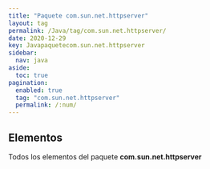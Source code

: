 ```yaml
---
title: "Paquete com.sun.net.httpserver"
layout: tag
permalink: /Java/tag/com.sun.net.httpserver/
date: 2020-12-29
key: Javapaquetecom.sun.net.httpserver
sidebar: 
  nav: java
aside: 
  toc: true
pagination: 
  enabled: true
  tag: "com.sun.net.httpserver"
  permalink: /:num/
---
```


<h2>Elementos</h2>
Todos los elementos del paquete <strong>com.sun.net.httpserver</strong>
